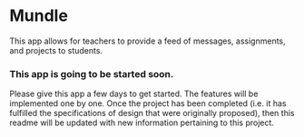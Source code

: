 # Mundle
This app allows for teachers to provide a feed of messages, assignments, and projects to students.

### This app is going to be started soon.
Please give this app a few days to get started. The features will be implemented one by one. Once the project has been completed (i.e. it has fulfilled the specifications of design that were originally proposed), then this readme will be updated with new information pertaining to this project.
